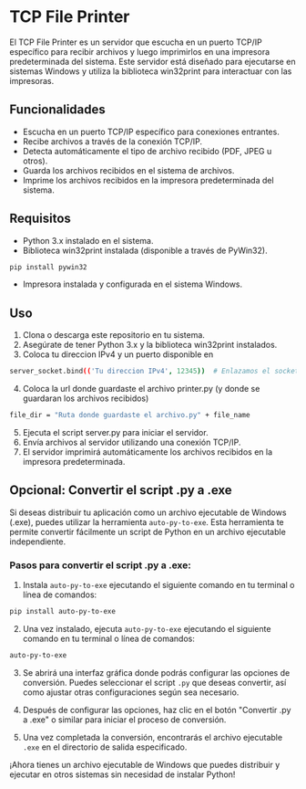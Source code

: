 # TCP File Printer

El TCP File Printer es un servidor que escucha en un puerto TCP/IP específico para recibir archivos y luego imprimirlos en una impresora predeterminada del sistema. Este servidor está diseñado para ejecutarse en sistemas Windows y utiliza la biblioteca win32print para interactuar con las impresoras.

## Funcionalidades
- Escucha en un puerto TCP/IP específico para conexiones entrantes.
- Recibe archivos a través de la conexión TCP/IP.
- Detecta automáticamente el tipo de archivo recibido (PDF, JPEG u otros).
- Guarda los archivos recibidos en el sistema de archivos.
- Imprime los archivos recibidos en la impresora predeterminada del sistema.

## Requisitos
- Python 3.x instalado en el sistema.
- Biblioteca win32print instalada (disponible a través de PyWin32).
```sh
pip install pywin32
```
- Impresora instalada y configurada en el sistema Windows.

## Uso
1) Clona o descarga este repositorio en tu sistema.
2) Asegúrate de tener Python 3.x y la biblioteca win32print instalados.
3) Coloca tu direccion IPv4 y un puerto disponible en
```sh
server_socket.bind(('Tu direccion IPv4', 12345))  # Enlazamos el socket al puerto 12345 (Cualquiera disponible)
```
4) Coloca la url donde guardaste el archivo printer.py (y donde se guardaran los archivos recibidos)
```sh
file_dir = "Ruta donde guardaste el archivo.py" + file_name
```
5) Ejecuta el script server.py para iniciar el servidor.
6) Envía archivos al servidor utilizando una conexión TCP/IP.
7) El servidor imprimirá automáticamente los archivos recibidos en la impresora predeterminada.

## Opcional: Convertir el script .py a .exe

Si deseas distribuir tu aplicación como un archivo ejecutable de Windows (.exe), puedes utilizar la herramienta `auto-py-to-exe`. Esta herramienta te permite convertir fácilmente un script de Python en un archivo ejecutable independiente.

### Pasos para convertir el script .py a .exe:

1. Instala `auto-py-to-exe` ejecutando el siguiente comando en tu terminal o línea de comandos:

```sh
pip install auto-py-to-exe
```

2. Una vez instalado, ejecuta `auto-py-to-exe` ejecutando el siguiente comando en tu terminal o línea de comandos:

```sh
auto-py-to-exe
```

3. Se abrirá una interfaz gráfica donde podrás configurar las opciones de conversión. Puedes seleccionar el script `.py` que deseas convertir, así como ajustar otras configuraciones según sea necesario.

4. Después de configurar las opciones, haz clic en el botón "Convertir .py a .exe" o similar para iniciar el proceso de conversión.

5. Una vez completada la conversión, encontrarás el archivo ejecutable `.exe` en el directorio de salida especificado.

¡Ahora tienes un archivo ejecutable de Windows que puedes distribuir y ejecutar en otros sistemas sin necesidad de instalar Python!
